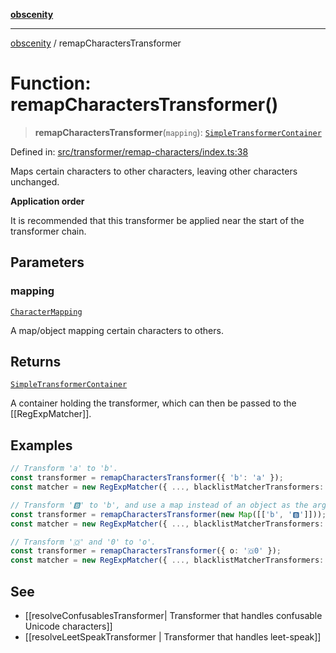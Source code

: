 [**obscenity**](../README.md)

***

[obscenity](../README.md) / remapCharactersTransformer

# Function: remapCharactersTransformer()

> **remapCharactersTransformer**(`mapping`): [`SimpleTransformerContainer`](../interfaces/SimpleTransformerContainer.md)

Defined in: [src/transformer/remap-characters/index.ts:38](https://github.com/jo3-l/obscenity/blob/907e5d7d34bb29e7d66f262535368ae2d124a8eb/src/transformer/remap-characters/index.ts#L38)

Maps certain characters to other characters, leaving other characters
unchanged.

**Application order**

It is recommended that this transformer be applied near the start of the
transformer chain.

## Parameters

### mapping

[`CharacterMapping`](../type-aliases/CharacterMapping.md)

A map/object mapping certain characters to others.

## Returns

[`SimpleTransformerContainer`](../interfaces/SimpleTransformerContainer.md)

A container holding the transformer, which can then be passed to the
[[RegExpMatcher]].

## Examples

```typescript
// Transform 'a' to 'b'.
const transformer = remapCharactersTransformer({ 'b': 'a' });
const matcher = new RegExpMatcher({ ..., blacklistMatcherTransformers: [transformer] });
```

```typescript
// Transform '🅱️' to 'b', and use a map instead of an object as the argument.
const transformer = remapCharactersTransformer(new Map([['b', '🅱️']]));
const matcher = new RegExpMatcher({ ..., blacklistMatcherTransformers: [transformer] });
```

```typescript
// Transform '🇴' and '0' to 'o'.
const transformer = remapCharactersTransformer({ o: '🇴0' });
const matcher = new RegExpMatcher({ ..., blacklistMatcherTransformers: [transformer] });
```

## See

 - [[resolveConfusablesTransformer|  Transformer that handles confusable Unicode characters]]
 - [[resolveLeetSpeakTransformer | Transformer that handles leet-speak]]
